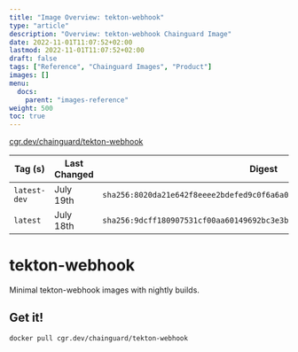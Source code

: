 ```yaml
---
title: "Image Overview: tekton-webhook"
type: "article"
description: "Overview: tekton-webhook Chainguard Image"
date: 2022-11-01T11:07:52+02:00
lastmod: 2022-11-01T11:07:52+02:00
draft: false
tags: ["Reference", "Chainguard Images", "Product"]
images: []
menu:
  docs:
    parent: "images-reference"
weight: 500
toc: true
---
```


[cgr.dev/chainguard/tekton-webhook](https://github.com/chainguard-images/images/tree/main/images/tekton-webhook)

| Tag (s)       | Last Changed | Digest                                                                    |
|---------------|--------------|---------------------------------------------------------------------------|
|  `latest-dev` | July 19th    | `sha256:8020da21e642f8eeee2bdefed9c0f6a6a0f48794859957f2891c2063fa1f489c` |
|  `latest`     | July 18th    | `sha256:9dcff180907531cf00aa60149692bc3e3b23b11627c17d00dfd6f0cc14b564cb` |

# tekton-webhook

Minimal tekton-webhook images with nightly builds.

## Get it!

```shell
docker pull cgr.dev/chainguard/tekton-webhook
```
